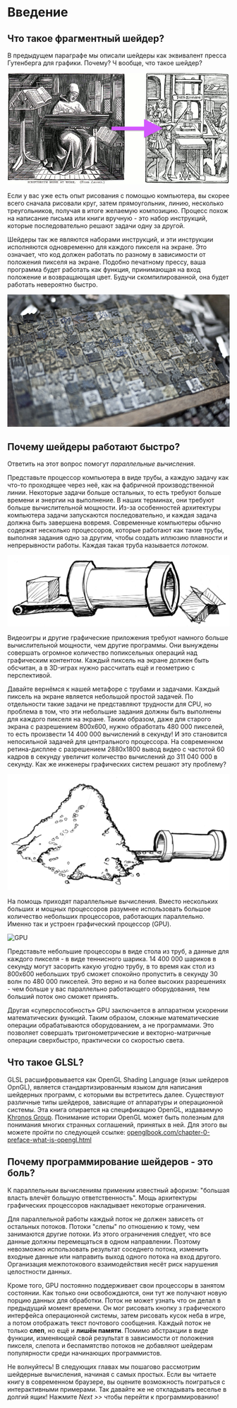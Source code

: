 # Введение
## Что такое фрагментный шейдер?

В предыдущем параграфе мы описали шейдеры как эквивалент пресса Гутенберга для графики. Почему? Ч вообще, что такое шейдер?

![Слева: буква за буквой (монах-переписчик за работой, Вильям Блэйдс, 1891). Справа: страница за страницей (печатный пресс, Ролт-Уилер, 1920).](print.png)

Если у вас уже есть опыт рисования с помощью компьютера, вы скорее всего сначала рисовали круг, затем прямоугольник, линию, несколько треугольников, получая в итоге желаемую композицию. Процесс похож на написание письма или книги вручную - это набор инструкций, которые последовательно решают задачи одну за другой.

Шейдеры так же являются наборами инструкций, и эти инструкции исполняются одновременно для каждого пикселя на экране. Это означает, что код должен работать по разному в зависимости от положения пикселя на экране. Подобно печатному прессу, ваша программа будет работать как функция, принимающая на вход положение и возвращающая цвет. Будучи скомпилированной, она будет работать невероятно быстро.

![Китайский наборный шрифт](typepress.jpg)

## Почему шейдеры работают быстро?

Ответить на этот вопрос помогут *параллельные вычисления*.

Представьте процессор компьютера в виде трубы, а каждую задачу как что-то проходящее через неё, как на фабричной производственной линии. Некоторые задачи больше остальных, то есть требуют больше времени и энергии на выполнение. В наших терминах, они требуют больше вычислительной мощности. Из-за особенностей архитектуры компьютера задачи запускаются последовательно, и каждая задача должна быть завершена вовремя. Современные компьютеры обычно содержат несколько процессоров, которые работают как такие трубы, выполняя задания одно за другим, чтобы создать иллюзию плавности и непрерывности работы. Каждая такая труба называется *потоком*.

![Центральный процессор](00.jpeg)

Видеоигры и другие графические приложения требуют намного больше вычислительной мощности, чем другие программы. Они вынуждены совершать огромное количество попиксельных операций над графическим контентом. Каждый пиксель на экране должен быть обсчитан, а в 3D-играх нужно рассчитать ещё и геометрию с перспективой.

Давайте вернёмся к нашей метафоре с трубами и задачами. Каждый пиксель на экране является небольшой простой задачей. По отдельности такие задачи не представляют трудности для CPU, но проблема в том, что эти небольшие задания должны быть выполнены для каждого пикселя на экране. Таким образом, даже для старого экрана с разрешением 800х600, нужно обработать 480 000 пикселей, то есть произвести 14 400 000 вычислений в секунду! И это становится непосильной задачей для центрального процессора. На современном ретина-дисплее с разрешением 2880х1800 вывод видео с частотой 60 кадров в секунду увеличит количество вычислений до 311 040 000 в секунду. Как же инженеры графических систем решают эту проблему?

![](03.jpeg)

На помощь приходят параллельные вычисления. Вместо нескольких больших и мощных процессоров разумнее использовать большое количество небольших процессоров, работающих параллельно. Именно так и устроен графический процессор (GPU).

![GPU](04.jpeg)

Представьте небольшие процессоры в виде стола из труб, а данные для каждого пикселя - в виде теннисного шарика. 14 400 000 шариков в секунду могут засорить какую угодно трубу, в то время как стол из 800х600 небольших труб сможет спокойно пропустить в секунду 30 волн по 480 000 пикселей. Это верно и на более высоких разрешениях - чем больше у вас параллельно работающего оборудования, тем больший поток оно сможет принять.

Другая «суперспособность» GPU заключается в аппаратном ускорении математических функций. Таким образом, сложные математические операции обрабатываются оборудованием, а не программами. Это позволяет совершать тригонометрические и векторно-матричные операции сверхбыстро, практически со скоростью света.

## Что такое GLSL?

GLSL расшифровывается как OpenGL Shading Language (язык шейдеров OpnGL),  является стандартизированным языком для написания шейдерных программ, с которыми вы встретитесь далее. Существуют различные типы шейдеров, зависящие от аппаратуры и операционной системы. Эта книга опирается на спецификацию OpenGL, издаваемую [Khronos Group](https://www.khronos.org/opengl/). Понимание истории OpenGL может быть полезным для понимания многих странных соглашений, принятых в ней. Для этого вы можете пройти по следующей ссылке: [openglbook.com/chapter-0-preface-what-is-opengl.html](http://openglbook.com/chapter-0-preface-what-is-opengl.html)

## Почему программирование шейдеров - это боль?

К параллельным вычислениям применим известный афоризм: "большая власть влечёт большую ответственность". Мощь архитектуры графических процессоров накладывает некоторые ограничения.

Для параллельной работы каждый поток не должен зависеть от остальных потоков. Потоки "слепы" по отношению к тому, чем занимаются другие потоки. Из этого ограничения следует, что все данные должны перемещаться в одном направлении. Поэтому невозможно использовать результат соседнего потока, изменить входные данные или направить выход одного потока на вход другого. Организация межпотокового взаимодействия несёт риск нарушения целостности данных.

Кроме того, GPU постоянно поддерживает свои процессоры в занятом состоянии. Как только они освобождаются, они тут же получают новую порцию данных для обработки. Поток не может узнать что он делал в предыдущий момент времени. Он мог рисовать кнопку з графического интерфейса операционной системы, затем рисовать кусок неба в игре, а потом отображать текст почтового сообщения. Каждый поток не только **слеп**, но ещё и **лишён памяти**. Помимо абстракции в виде функции, изменяющей свой результат в зависимости от положения пикселя, слепота и беспамятство потоков не добавляют шейдерам популярности среди начинающих программистов.

Не волнуйтесь! В следующих главах мы пошагово рассмотрим шейдерные вычисления, начиная с самых простых. Если вы читаете книгу в современном браузере, вы оцените возможность поиграться с интерактивными примерами. Так давайте же не откладывать веселье в долгий ящик! Нажмите *Next >>* чтобы перейти к программированию!
